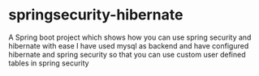 # springsecurity-hibernate
A Spring boot project which shows how you can use spring security and hibernate with ease
I have used mysql as backend and have configured hibernate and spring security so that you can use custom user defined tables in spring security
